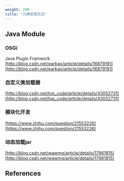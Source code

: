 ```yaml
---
weight: 200
title: "几种实现方式"
---
```

## Java Module
### OSGi
Java Plugin Framwork  
[http://blog.csdn.net/earbao/article/details/16879191](http://blog.csdn.net/earbao/article/details/16879191)  

### 自定义类加载器
[http://blog.csdn.net/top_code/article/details/43052731](http://blog.csdn.net/top_code/article/details/43052731)  

### 模块化开发
[https://www.zhihu.com/question/21553226](https://www.zhihu.com/question/21553226)  

### 动态加载jar
[http://blog.csdn.net/wawmg/article/details/17961815](http://blog.csdn.net/wawmg/article/details/17961815)  


## References
